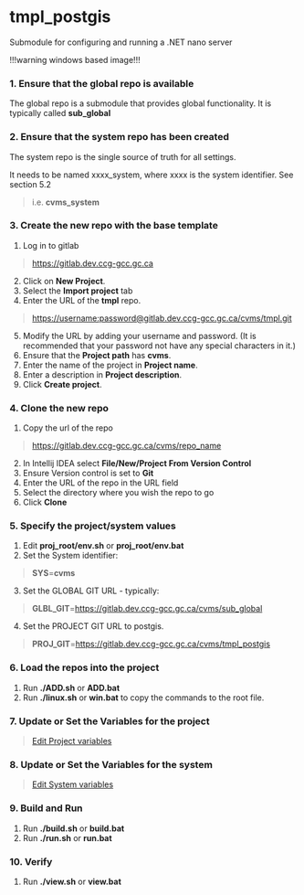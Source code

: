 # tmpl_postgis

Submodule for configuring and running a .NET nano server

!!!warning windows based image!!!

### 1. Ensure that the global repo is available
The global repo is a submodule that provides global functionality.  It is typically called **sub_global**

### 2. Ensure that the system repo has been created
The system repo is the single source of truth for all settings.

It needs to be named xxxx_system, where xxxx is the system identifier.  See section 5.2
> i.e. **cvms_system**

### 3. Create the new repo with the base template
1. Log in to gitlab 

> <https://gitlab.dev.ccg-gcc.gc.ca>

2. Click on **New Project**. 
3. Select the **Import project** tab
4. Enter the URL of the **tmpl** repo.

> <https://username:password@gitlab.dev.ccg-gcc.gc.ca/cvms/tmpl.git>

5. Modify the URL by adding your username and password. (It is recommended that your password not have any special characters in it.)
6. Ensure that the **Project path** has **cvms**.
7. Enter the name of the project in **Project name**.
8. Enter a description in **Project description**.
9. Click **Create project**.

### 4. Clone the new repo

1. Copy the url of the repo 
> <https://gitlab.dev.ccg-gcc.gc.ca/cvms/repo_name>
2. In Intellij IDEA select **File/New/Project From Version Control**
3. Ensure Version control is set to **Git**
4. Enter the URL of the repo in the URL field
5. Select the directory where you wish the repo to go
6. Click **Clone**

### 5. Specify the project/system values
1. Edit **proj_root/env.sh** or **proj_root/env.bat** 
2. Set the System identifier: 
> **SYS**=**cvms**
3. Set the GLOBAL GIT URL - typically:
> **GLBL_GIT**=<https://gitlab.dev.ccg-gcc.gc.ca/cvms/sub_global>
4. Set the PROJECT GIT URL to postgis.
> **PROJ_GIT**=<https://gitlab.dev.ccg-gcc.gc.ca/cvms/tmpl_postgis>

### 6. Load the repos into the project
1. Run **./ADD.sh** or **ADD.bat**
2. Run **./linux.sh** or **win.bat** to copy the commands to the root file.

### 7. Update or Set the Variables for the project
> [Edit Project variables](project/README.md)

### 8. Update or Set the Variables for the system 
> [Edit System variables](system/README.md)

### 9. Build and Run
1. Run **./build.sh** or **build.bat**
2. Run **./run.sh** or **run.bat**

### 10. Verify
1. Run **./view.sh** or **view.bat**
